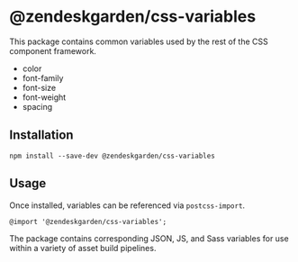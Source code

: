 # @zendeskgarden/css-variables

This package contains common variables used by the rest of the
CSS component framework.

- color
- font-family
- font-size
- font-weight
- spacing

## Installation

    npm install --save-dev @zendeskgarden/css-variables

## Usage

Once installed, variables can be referenced via `postcss-import`.

    @import '@zendeskgarden/css-variables';

The package contains corresponding JSON, JS, and Sass variables for use
within a variety of asset build pipelines.
